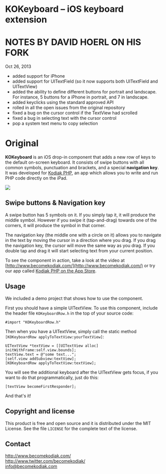 KOKeyboard – iOS keyboard extension
===================================

NOTES BY DAVID HOERL ON HIS FORK
===================================
Oct 26, 2013

- added support for iPhone
- added support for UITextField (so it now supports both UITextField and UITextView)
- added the ability to define different buttons for portrait and landscape. For instance, 5 buttons for a iPhone in portrait, and 7 in landscape.
- added keyclicks using the standard approved API
- rolled in all the open issues from the original repository
- fixed a bug on the cursor control if the TextView had scrolled
- fixed a bug in selecting text with the cursor control
- pop a system text menu to copy selection

Original
===================================
**KOKeyboard** is an iOS drop-in component that adds a new row of keys to the default on-screen keyboard. It consists of swipe buttons with all common symbols, punctuation and brackets, and a special **navigation key**. It was developed for [Kodiak PHP](http://www.becomekodiak.com/), an app which allows you to write and run PHP code directly on the iPad.

<img src="http://i.imgur.com/N7nQY.png">

Swipe buttons & Navigation key
-------------

A swipe button has 5 symbols on it. If you simply tap it, it will produce the middle symbol. However if you swipe it (tap-and-drag) towards one of the corners, it will produce the symbol in that corner.

The navigation key (the middle one with a circle on it) allows you to navigate in the text by moving the cursor in a direction where you drag. If you drag the navigation key, the cursor will move the same way as you drag. If you double tap and drag it will start selecting text from your current position.

To see the component in action, take a look at the video at [http://www.becomekodiak.com/](http://www.becomekodiak.com/) or try our app called [Kodiak PHP on the App Store](http://itunes.apple.com/us/app/kodiak-php/id542685332?ls=1&mt=8).

Usage
-----

We included a demo project that shows how to use the component.

First you should have a simple UITextView. To use this component, include the header file `KOKeyboardRow.h` in the top of your source code:

	#import "KOKeyboardRow.h"

Then when you have a UITextView, simply call the static method `[KOKeyboardRow applyToTextView:yourTextView]`:

	UITextView *textView = [[UITextView alloc] initWithFrame:self.view.bounds];
	textView.text = @"some text...";
	[self.view addSubview:textView];
	[KOKeyboardRow applyToTextView:textView];

You will see the additional keyboard after the UITextView gets focus, if you want to do that programmatically, just do this:

	[textView becomeFirstResponder];

And that's it!

Copyright and license
---------------------

This product is free and open source and it is distributed under the MIT License. See the file `LICENSE` for the complete text of the license.

Contact
-------

http://www.becomekodiak.com/<br />
http://www.twitter.com/becomekodiak/<br />
info@becomekodiak.com

